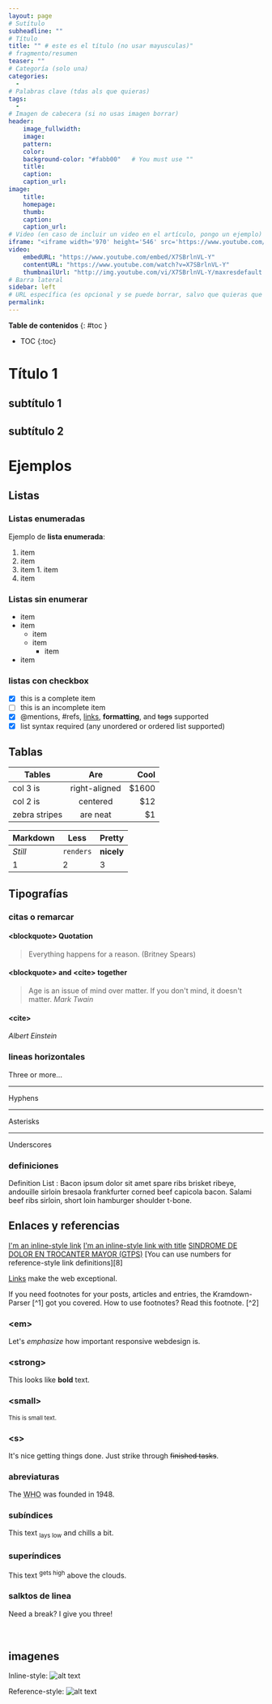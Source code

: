 ```yaml
---
layout: page
# Sutítulo
subheadline: "" 
# Título
title: "" # este es el título (no usar mayusculas)"
# fragmento/resumen
teaser: "" 
# Categoría (solo una)
categories:
  - 
# Palabras clave (tdas als que quieras)
tags:
  - 
# Imagen de cabecera (si no usas imagen borrar)
header:
    image_fullwidth:
    image:
    pattern:
    color:
    background-color: "#fabb00"   # You must use ""
    title:
    caption:
    caption_url:
image:
    title:
    homepage:
    thumb:
    caption:
    caption_url:
# Video (en caso de incluir un video en el artículo, pongo un ejemplo)
iframe: "<iframe width='970' height='546' src='https://www.youtube.com/embed/X7SBrlnVL-Y' frameborder='0' allowfullscreen></iframe>"
video:
    embedURL: "https://www.youtube.com/embed/X7SBrlnVL-Y"
    contentURL: "https://www.youtube.com/watch?v=X7SBrlnVL-Y"
    thumbnailUrl: "http://img.youtube.com/vi/X7SBrlnVL-Y/maxresdefault.jpg"
# Barra lateral
sidebar: left
# URL específica (es opcional y se puede borrar, salvo que quieras que la página tenga un url Ej: /covid/info_actualizada/)
permalink:
---
```


**Table de contenidos**
{: #toc }
*  TOC
{:toc}

# Título 1
## subtítulo 1
## subtítulo 2


# Ejemplos
## Listas
### Listas enumeradas
Ejemplo de **lista enumerada**:
1. item
1. item
  1. item
    1. item
1. item

### Listas sin enumerar 
- item
- item
  - item
  - item
    - item
- item

### listas con checkbox

- [x] this is a complete item
- [ ] this is an incomplete item
- [x] @mentions, #refs, [links](),
**formatting**, and <del>tags</del>
supported
- [x] list syntax required (any
unordered or ordered list
supported)

## Tablas

| Tables        | Are           | Cool  |
| ------------- |:-------------:| -----:|
| col 3 is      | right-aligned | $1600 |
| col 2 is      | centered      |   $12 |
| zebra stripes | are neat      |    $1 |

Markdown | Less | Pretty
--- | --- | ---
*Still* | `renders` | **nicely**
1 | 2 | 3

## Tipografías
### citas o remarcar
#### &lt;blockquote&gt; Quotation
<blockquote>Everything happens for a reason. (Britney Spears)</blockquote>

#### &lt;blockquote&gt; and &lt;cite&gt;  together
> Age is an issue of mind over matter. If you don't mind, it doesn't matter.
<cite>Mark Twain</cite>

#### &lt;cite&gt;

<cite>Albert Einstein</cite>

### lineas horizontales 
Three or more...

---

Hyphens

***

Asterisks

___

Underscores

### definiciones

Definition List
:   Bacon ipsum dolor sit amet spare ribs brisket ribeye, andouille sirloin bresaola frankfurter corned beef capicola bacon. Salami beef ribs sirloin, short loin hamburger shoulder t-bone.

## Enlaces y referencias

[I'm an inline-style link](https://www.google.com)
[I'm an inline-style link with title](https://www.google.com "Google's Homepage")
[SINDROME DE DOLOR EN TROCANTER MAYOR (GTPS)](https://www.nogales.eu/wp-content/uploads/2019/11/SINDROME-DE-DOLOR-EN-TROCANTER-MAYOR-GTPS.pdf)
[You can use numbers for reference-style link definitions][8]

[Links][2] make the web exceptional.

If you need footnotes for your posts, articles and entries, the Kramdown-Parser [^1] got you covered. How to use footnotes? Read this footnote. [^2]

 [1]: https://developer.mozilla.org/en-US/docs/Web/Guide/HTML/HTML5/HTML5_element_list
 [2]: http://phlow.de/
 [3]: http://en.wikipedia.org/wiki/Ed_Benguiat
 [4]: https://www.google.com/fonts/specimen/Lato
 [5]: https://www.google.com/fonts/specimen/Volkhov
 [6]: http://www.latofonts.com/
 [7]: https://www.modularscale.com/
 [link text itself]: http://www.reddit.com


### &lt;em&gt;
Let's *emphasize* how important responsive webdesign is.



### &lt;strong&gt;
This looks like **bold** text.



### &lt;small&gt;
<small>This is small text.</small>



### &lt;s&gt;

It's nice getting things done. Just strike through <s>finished tasks</s>.

### abreviaturas

The <abbr title="World Health Organization">WHO</abbr> was founded in 1948.

### subíndices

This text <sub>lays low</sub> and chills a bit.


### superíndices

This text <sup>gets high</sup> above the clouds.

### salktos de linea

Need a break? I give you three!<br><br><br>

## imagenes

Inline-style: 
![alt text](https://www.nogales.eu/wp-content/uploads/2014/08/c95CK200-300x199.jpg "Logo Title Text 1")

Reference-style: 
![alt text][logo]

[logo]: https://www.nogales.eu/assets/img/logo.png "Logo Title Text 2"